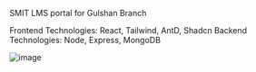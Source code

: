 SMIT LMS portal for Gulshan Branch 

Frontend Technologies: React, Tailwind, AntD, Shadcn
Backend Technologies: Node, Express, MongoDB

![image](https://github.com/user-attachments/assets/219bd908-6353-4721-a8dd-baf404bd95b1)
